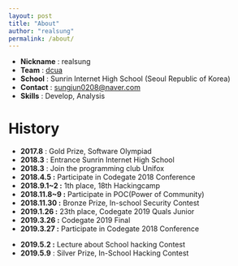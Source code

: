 ```yaml
---
layout: post
title: "About"
author: "realsung"
permalink: /about/
---
```


- __Nickname__ : realsung
- __Team__ : [dcua](https://ctftime.org/team/762)
- __School__ : Sunrin Internet High School (Seoul Republic of Korea)
- __Contact__ : sungjun0208@naver.com
- __Skills__ : Develop, Analysis

<h1>History</h1>

- __2017.8__  : Gold Prize, Software Olympiad
- __2018.3__ : Entrance Sunrin Internet High School
- __2018.3__ :  Join the programming club Unifox
- **2018.4.5 :** Participate in Codegate 2018 Conference
- **2018.9.1~2 :** 1th place, 18th Hackingcamp
- **2018.11.8~9 :** Participate in POC(Power of Community)
- **2018.11.30 :** Bronze Prize, In-school Security Contest
- **2019.1.26 :** 23th place, Codegate 2019 Quals Junior
- **2019.3.26 :** Codegate 2019 Final 
- **2019.3.27 :** Participate in Codegate 2018 Conference

* **2019.5.2 :** Lecture about School hacking Contest 
* **2019.5.9** : Silver Prize, In-School Hacking Contest

<br>